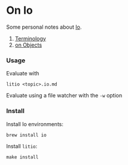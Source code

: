 # On Io

Some personal notes about [Io][1].

1. [Terminology](terminology.io.md)
2. [on Objects](objects.io.md)

### Usage

Evaluate with

    litio <topic>.io.md

Evaluate using a file watcher with the `-w` option

### Install

Install Io environments:

    brew install io

Install `litio`:

    make install

[1]: http://iolanguage.org/
